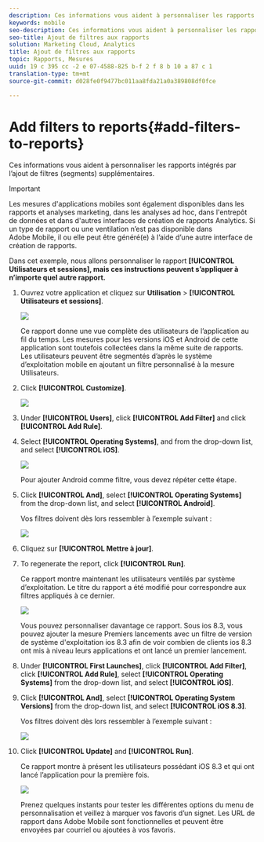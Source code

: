 ```yaml
---
description: Ces informations vous aident à personnaliser les rapports intégrés par l’ajout de filtres (segments) supplémentaires.
keywords: mobile
seo-description: Ces informations vous aident à personnaliser les rapports intégrés par l’ajout de filtres (segments) supplémentaires.
seo-title: Ajout de filtres aux rapports
solution: Marketing Cloud, Analytics
title: Ajout de filtres aux rapports
topic: Rapports, Mesures
uuid: 19 c 395 cc -2 e 07-4588-825 b-f 2 f 8 b 10 a 87 c 1
translation-type: tm+mt
source-git-commit: d028fe0f9477bc011aa8fda21a0a389808df0fce

---
```



# Add filters to reports{#add-filters-to-reports}

Ces informations vous aident à personnaliser les rapports intégrés par l’ajout de filtres (segments) supplémentaires.

>[!IMPORTANT]
>
>Les mesures d'applications mobiles sont également disponibles dans les rapports et analyses marketing, dans les analyses ad hoc, dans l'entrepôt de données et dans d'autres interfaces de création de rapports Analytics. Si un type de rapport ou une ventilation n’est pas disponible dans Adobe Mobile, il ou elle peut être généré(e) à l’aide d’une autre interface de création de rapports.

Dans cet exemple, nous allons personnaliser le rapport **[!UICONTROL Utilisateurs et sessions], mais ces instructions peuvent s’appliquer à n’importe quel autre rapport.**

1. Ouvrez votre application et cliquez sur **Utilisation** &gt; **[!UICONTROL Utilisateurs et sessions]**.

   ![](assets/customize1.png)

   Ce rapport donne une vue complète des utilisateurs de l’application au fil du temps. Les mesures pour les versions iOS et Android de cette application sont toutefois collectées dans la même suite de rapports. Les utilisateurs peuvent être segmentés d’après le système d’exploitation mobile en ajoutant un filtre personnalisé à la mesure Utilisateurs.

1. Click **[!UICONTROL Customize]**.

   ![](assets/customize2.png)

1. Under **[!UICONTROL Users]**, click **[!UICONTROL Add Filter]** and click **[!UICONTROL Add Rule]**.

1. Select **[!UICONTROL Operating Systems]**, and from the drop-down list, and select **[!UICONTROL iOS]**.

   ![](assets/customize3.png)

   Pour ajouter Android comme filtre, vous devez répéter cette étape.

1. Click **[!UICONTROL And]**, select **[!UICONTROL Operating Systems]** from the drop-down list, and select **[!UICONTROL Android]**.

   Vos filtres doivent dès lors ressembler à l’exemple suivant :

   ![](assets/customize4.png)

1. Cliquez sur **[!UICONTROL Mettre à jour]**.
1. To regenerate the report, click **[!UICONTROL Run]**.

   Ce rapport montre maintenant les utilisateurs ventilés par système d’exploitation. Le titre du rapport a été modifié pour correspondre aux filtres appliqués à ce dernier.

   ![](assets/customize5.png)

   Vous pouvez personnaliser davantage ce rapport. Sous ios 8.3, vous pouvez ajouter la mesure Premiers lancements avec un filtre de version de système d'exploitation ios 8.3 afin de voir combien de clients ios 8.3 ont mis à niveau leurs applications et ont lancé un premier lancement.
1. Under **[!UICONTROL First Launches]**, click **[!UICONTROL Add Filter]**, click **[!UICONTROL Add Rule]**, select **[!UICONTROL Operating Systems]** from the drop-down list, and select **[!UICONTROL iOS]**.
1. Click **[!UICONTROL And]**, select **[!UICONTROL Operating System Versions]** from the drop-down list, and select **[!UICONTROL iOS 8.3]**.

   Vos filtres doivent dès lors ressembler à l’exemple suivant :

   ![](assets/customize6.png)

1. Click **[!UICONTROL Update]** and **[!UICONTROL Run]**.

   Ce rapport montre à présent les utilisateurs possédant iOS 8.3 et qui ont lancé l’application pour la première fois.

   ![](assets/customize7.png)

   Prenez quelques instants pour tester les différentes options du menu de personnalisation et veillez à marquer vos favoris d’un signet. Les URL de rapport dans Adobe Mobile sont fonctionnelles et peuvent être envoyées par courriel ou ajoutées à vos favoris.
